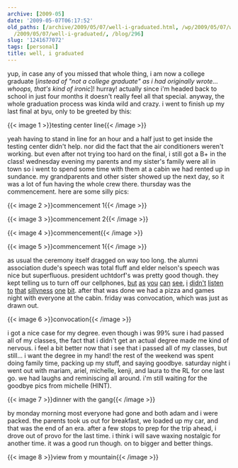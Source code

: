 ```yaml
---
archive: [2009-05]
date: '2009-05-07T06:17:52'
old_paths: [/archive/2009/05/07/well-i-graduated.html, /wp/2009/05/07/well-i-graduated/,
  /2009/05/07/well-i-graduated/, /blog/296]
slug: '1241677072'
tags: [personal]
title: well, i graduated
---
```


yup, in case any of you missed that whole thing, i am now a college
graduate [_instead of "not a college graduate" as i had originally
wrote... whoops, that's kind of ironic_]! hurray! actually since i'm
headed back to school in just four months it doesn't really feel all that
special. anyway, the whole graduation process was kinda wild and crazy.
i went to finish up my last final at byu, only to be greeted by this:

{{< image 1 >}}testing center line{{< /image >}}

yeah having to stand in line for an hour and a half just to get inside the
testing center didn't help. nor did the fact that the air conditioners
weren't working. but even after not trying too hard on the final, i still
got a B+ in the class! wednesday evening my parents and my sister's family
were all in town so i went to spend some time with them at a cabin we had
rented up in sundance. my grandparents and other sister showed up the next
day, so it was a lot of fun having the whole crew there. thursday was the
commencement. here are some silly pics:

{{< image 2 >}}commencement 1{{< /image >}}

{{< image 3 >}}commencement 2{{< /image >}}

{{< image 4 >}}commencement{{< /image >}}

{{< image 5 >}}commencement 1{{< /image >}}

as usual the ceremony itself dragged on way too long. the alumni
association dude's speech was total fluff and elder nelson's speech was
nice but superfluous. president uchtdorf's was pretty good though. they
kept telling us to turn off our cellphones, [but][6] [as][7] [you][8]
[can][9] [see][10], [i][11] [didn't][12] [listen][13] [to][14] [that][15]
[sillyness][16] [one][17] [bit][18]. after that was done we had a pizza
and games night with everyone at the cabin. friday was convocation, which
was just as drawn out.

{{< image 6 >}}convocation{{< /image >}}

i got a nice case for my degree. even though i was 99% sure i had passed
all of my classes, the fact that i didn't get an actual degree made me
kind of nervous. i feel a bit better now that i see that i passed all of
my classes, but still... i want the degree in my hand! the rest of the
weekend was spent doing family time, packing up my stuff, and saying
goodbye. saturday night i went out with mariam, ariel, michelle, kenji,
and laura to the RL for one last go. we had laughs and reminiscing all
around. i'm still waiting for the goodbye pics from michelle (HINT).

{{< image 7 >}}dinner with the gang{{< /image >}}

by monday morning most everyone had gone and both adam and i were packed.
the parents took us out for breakfast, we loaded up my car, and that was
the end of an era. after a few stops to prep for the trip ahead, i drove
out of provo for the last time. i think i will save waxing nostalgic for
another time. it was a good run though. on to bigger and better things.

{{< image 8 >}}view from y mountain{{< /image >}}

[6]: http://twitter.com/bismark/status/1597610024
[7]: http://twitter.com/bismark/status/1597632228
[8]: http://twitter.com/bismark/status/1597662810
[9]: http://twitter.com/bismark/status/1597773603
[10]: http://twitter.com/bismark/status/1597807374
[11]: http://twitter.com/bismark/status/1597886513
[12]: http://twitter.com/bismark/status/1597899474
[13]: http://twitter.com/bismark/status/1598045725
[14]: http://twitter.com/bismark/status/1598178627
[15]: http://twitter.com/bismark/status/1598289646
[16]: http://twitter.com/bismark/status/1598328892
[17]: http://twitter.com/bismark/status/1598382582
[18]: http://twitter.com/bismark/status/1598791700

